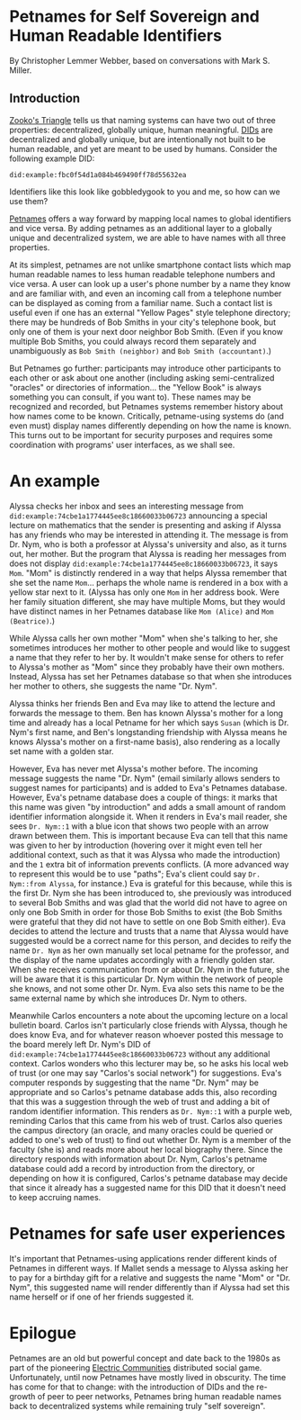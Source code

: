 # Petnames for Self Sovereign and Human Readable Identifiers

By Christopher Lemmer Webber, based on conversations with Mark S. Miller.

## Introduction

[Zooko's Triangle](https://en.wikipedia.org/wiki/Zooko%27s_triangle)
tells us that naming systems can have two out of three properties:
decentralized, globally unique, human meaningful.
[DIDs](https://w3c-ccg.github.io/did-spec/) are decentralized and
globally unique, but are intentionally not built to be human readable,
and yet are meant to be used by humans.
Consider the following example DID:

    did:example:fbc0f54d1a084b469490ff78d55632ea

Identifiers like this look like gobbledygook to you and me, so how can
we use them?

[Petnames](http://www.skyhunter.com/marcs/petnames/IntroPetNames.html)
offers a way forward by mapping local names to global identifiers and
vice versa.
By adding petnames as an additional layer to a globally unique and
decentralized system, we are able to have names with all three
properties.

At its simplest, petnames are not unlike smartphone contact lists
which map human readable names to less human readable telephone
numbers and vice versa.
A user can look up a user's phone number by a name they know and
are familiar with, and even an incoming call from a telephone number
can be displayed as coming from a familiar name.
Such a contact list is useful even if one has an external "Yellow
Pages" style telephone directory; there may be hundreds of Bob Smiths
in your city's telephone book, but only one of them is your next door
neighbor Bob Smith.
(Even if you know multiple Bob Smiths, you could always record them
separately and unambiguously as `Bob Smith (neighbor)` and
`Bob Smith (accountant)`.)

But Petnames go further: participants may introduce other participants
to each other or ask about one another (including asking
semi-centralized "oracles" or directories of information...  the
"Yellow Book" is always something you can consult, if you want to).
These names may be recognized and recorded, but Petnames systems
remember history about how names come to be known.
Critically, petname-using systems do (and even must) display names
differently depending on how the name is known.
This turns out to be important for security purposes and requires some
coordination with programs' user interfaces, as we shall see.

# An example

Alyssa checks her inbox and sees an interesting message from
`did:example:74cbe1a1774445ee8c18660033b06723` announcing a special
lecture on mathematics that the sender is presenting and asking if
Alyssa has any friends who may be interested in attending it.
The message is from Dr. Nym, who is both a professor at Alyssa's
university and also, as it turns out, her mother.
But the program that Alyssa is reading her messages from does not
display `did:example:74cbe1a1774445ee8c18660033b06723`, it says
`Mom`.
"Mom" is distinctly rendered in a way that helps Alyssa remember that
she set the name `Mom`... perhaps the whole name is rendered in a
box with a yellow star next to it.
(Alyssa has only one `Mom` in her address book.
Were her family situation different, she may have multiple Moms, but
they would have distinct names in her Petnames database like
`Mom (Alice)` and `Mom (Beatrice)`.)

While Alyssa calls her own mother "Mom" when she's talking to her, she
sometimes introduces her mother to other people and would like to
suggest a name that they refer to her by.
It wouldn't make sense for others to refer to Alyssa's mother as "Mom"
since they probably have their own mothers.
Instead, Alyssa has set her Petnames database so that when she
introduces her mother to others, she suggests the name "Dr. Nym".

Alyssa thinks her friends Ben and Eva may like to
attend the lecture and forwards the message to them.
Ben has known Alyssa's mother for a long time and already has a local
Petname for her which says `Susan` (which is Dr. Nym's first name, and
Ben's longstanding friendship with Alyssa means he knows Alyssa's
mother on a first-name basis), also rendering as a locally set name
with a golden star.

However, Eva has never met Alyssa's mother before.
The incoming message suggests the name "Dr. Nym" (email similarly
allows senders to suggest names for participants) and is
added to Eva's Petnames database.
However, Eva's petname database does a couple of things: it marks that
this name was given "by introduction" and adds a small amount of
random identifier information alongside it.
When it renders in Eva's mail reader, she sees
`Dr. Nym::1` with a blue icon that shows two people
with an arrow drawn between them.
This is important because Eva can tell that this name was given to her
by introduction (hovering over it might even tell her additional
context, such as that it was Alyssa who made the introduction) and the
`1` extra bit of information prevents conflicts.
(A more advanced way to represent this would be to use "paths";
Eva's client could say `Dr. Nym::from Alyssa`, for instance.)
Eva is grateful for this because, while this is the first Dr. Nym she
has been introduced to, she previously was introduced to several Bob
Smiths and was glad that the world did not have to agree on only one
Bob Smith in order for those Bob Smiths to exist (the Bob Smiths were
grateful that they did not have to settle on one Bob Smith either).
Eva decides to attend the lecture and trusts that a name that Alyssa
would have suggested would be a correct name for this person, and
decides to reify the name `Dr. Nym` as her own manually set
local petname for the professor, and the display of the name updates
accordingly with a friendly golden star.
When she receives communication from or about Dr. Nym in the
future, she will be aware that it is this particular Dr. Nym
within the network of people she knows, and not some other
Dr. Nym.
Eva also sets this name to be the same external name by which she
introduces Dr. Nym to others.

Meanwhile Carlos encounters a note about the upcoming lecture on a
local bulletin board.
Carlos isn't particularly close friends with Alyssa, though he does
know Eva, and for whatever reason whoever posted this message to the
board merely left Dr. Nym's DID of
`did:example:74cbe1a1774445ee8c18660033b06723`
without any additional context.
Carlos wonders who this lecturer may be, so he asks his local web of
trust (or one may say "Carlos's social network") for suggestions.
Eva's computer responds by suggesting that the name "Dr. Nym"
may be appropriate and so Carlos's petname database adds this, also
recording that this was a suggestion through the web of trust and
adding a bit of random identifier information.
This renders as `Dr. Nym::1` with a purple web, reminding
Carlos that this came from his web of trust.
Carlos also queries the campus directory (an oracle, and many oracles
could be queried or added to one's web of trust) to find out whether
Dr. Nym is a member of the faculty (she is) and reads more about
her local biography there.
Since the directory responds with information about Dr. Nym,
Carlos's petname database could add a record by introduction from the
directory, or depending on how it is configured, Carlos's petname
database may decide that since it already has a suggested name for
this DID that it doesn't need to keep accruing names.

# Petnames for safe user experiences

It's important that Petnames-using applications render different kinds
of Petnames in different ways.
If Mallet sends a message to Alyssa asking her to pay for a birthday
gift for a relative and suggests the name "Mom" or "Dr. Nym",
this suggested name will render differently than if Alyssa had set
this name herself or if one of her friends suggested it.

# Epilogue

Petnames are an old but powerful concept and date back to the 1980s as
part of the pioneering [Electric Communities](http://www.crockford.com/ec/)
distributed social game.
Unfortunately, until now Petnames have mostly lived in obscurity.
The time has come for that to change: with the introduction of DIDs
and the re-growth of peer to peer networks, Petnames bring human
readable names back to decentralized systems while remaining truly
"self sovereign".

